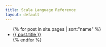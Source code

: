 ```yaml
---
title: Scala Language Reference
layout: default
---
```


<ul>
  {% for post in site.pages | sort:"name" %}
    <li>
      <a href="{{site.baseurl}}{{ post.url }}">{{ post.title }}</a>
    </li>
  {% endfor %}
</ul>

